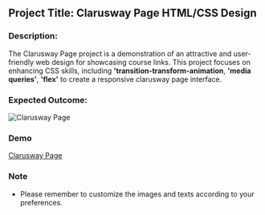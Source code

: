 ## Project Title: Clarusway Page HTML/CSS Design

### Description:

The Clarusway Page project is a demonstration of an attractive and user-friendly web design for showcasing course links. This project focuses on enhancing CSS skills, including **'transition-transform-animation**, **'media queries'**, **'flex'** to create a responsive clarusway page interface.


### Expected Outcome:

![Clarusway Page](./grid.gif)

### Demo

[Clarusway Page](https://anthonyins.github.io/grid-assignment/)

### Note

- Please remember to customize the images and texts according to your preferences.

